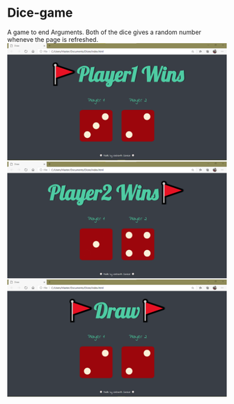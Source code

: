 # Dice-game
A game to end Arguments.
Both of the dice gives a random number wheneve the page is refreshed.
<img src="images/snip1.png">
<img src="images/snip2.png">
<img src="images/snip3.png">
